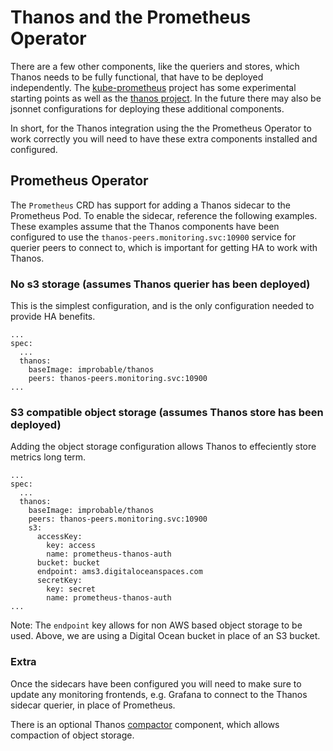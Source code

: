 # Thanos and the Prometheus Operator

There are a few other components, like the queriers and stores, which Thanos
needs to be fully functional, that have to be deployed independently.  The
[kube-prometheus](contrib/kube-prometheus/) project has some experimental
starting points as well as the [thanos
project](https://github.com/improbable-eng/thanos/tree/master/kube/manifests).
In the future there may also be jsonnet configurations for deploying these
additional components.

In short, for the Thanos integration using the the Prometheus Operator to work
correctly you will need to have these extra components installed and
configured.

## Prometheus Operator

The `Prometheus` CRD has support for adding a Thanos sidecar to the Prometheus
Pod.  To enable the sidecar, reference the following examples.  These examples
assume that the Thanos components have been configured to use the
`thanos-peers.monitoring.svc:10900` service for querier peers to connect to,
which is important for getting HA to work with Thanos.

### No s3 storage (assumes Thanos querier has been deployed)

This is the simplest configuration, and is the only configuration needed to
provide HA benefits.

```
...
spec:
  ...
  thanos:
    baseImage: improbable/thanos
    peers: thanos-peers.monitoring.svc:10900
...
```

### S3 compatible object storage (assumes Thanos store has been deployed)

Adding the object storage configuration allows Thanos to effeciently store
metrics long term.

```
...
spec:
  ...
  thanos:
    baseImage: improbable/thanos
    peers: thanos-peers.monitoring.svc:10900
    s3:
      accessKey:
        key: access
        name: prometheus-thanos-auth
      bucket: bucket
      endpoint: ams3.digitaloceanspaces.com
      secretKey:
        key: secret
        name: prometheus-thanos-auth
...
```

Note: The `endpoint` key allows for non AWS based object storage to be used.
Above, we are using a Digital Ocean bucket in place of an S3 bucket.

### Extra

Once the sidecars have been configured you will need to make sure to
update any monitoring frontends, e.g. Grafana to connect to the Thanos sidecar
querier, in place of Prometheus.

There is an optional Thanos
[compactor](https://github.com/improbable-eng/thanos/blob/master/docs/components/compact.md)
component, which allows compaction of object storage.

